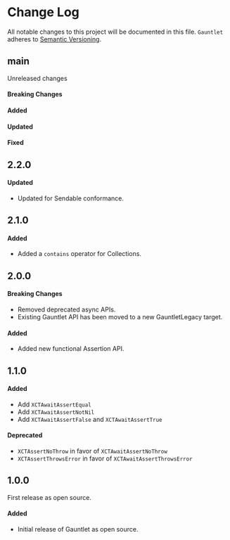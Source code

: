 # Change Log

All notable changes to this project will be documented in this file.
`Gauntlet` adheres to [Semantic Versioning](https://semver.org/).

## main

Unreleased changes

#### Breaking Changes

#### Added

#### Updated

#### Fixed

## 2.2.0

#### Updated
- Updated for Sendable conformance.

## 2.1.0

#### Added
- Added a `contains` operator for Collections.

## 2.0.0

#### Breaking Changes
- Removed deprecated async APIs.
- Existing Gauntlet API has been moved to a new GauntletLegacy target.

#### Added
- Added new functional Assertion API.

## 1.1.0

#### Added
- Add `XCTAwaitAssertEqual`
- Add `XCTAwaitAssertNotNil`
- Add `XCTAwaitAssertFalse` and `XCTAwaitAssertTrue`

#### Deprecated
- `XCTAssertNoThrow` in favor of `XCTAwaitAssertNoThrow`
- `XCTAssertThrowsError` in favor of `XCTAwaitAssertThrowsError`

## 1.0.0

First release as open source.

#### Added

- Initial release of Gauntlet as open source.
